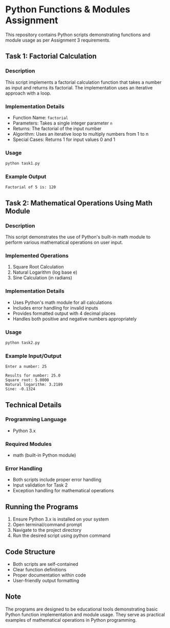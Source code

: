# Python Functions & Modules Assignment

This repository contains Python scripts demonstrating functions and module usage as per Assignment 3 requirements.

## Task 1: Factorial Calculation

### Description
This script implements a factorial calculation function that takes a number as input and returns its factorial. The implementation uses an iterative approach with a loop.

### Implementation Details
- Function Name: `factorial`
- Parameters: Takes a single integer parameter `n`
- Returns: The factorial of the input number
- Algorithm: Uses an iterative loop to multiply numbers from 1 to n
- Special Cases: Returns 1 for input values 0 and 1

### Usage
```python
python task1.py
```

### Example Output
```
Factorial of 5 is: 120
```

## Task 2: Mathematical Operations Using Math Module

### Description
This script demonstrates the use of Python's built-in math module to perform various mathematical operations on user input.

### Implemented Operations
1. Square Root Calculation
2. Natural Logarithm (log base e)
3. Sine Calculation (in radians)

### Implementation Details
- Uses Python's math module for all calculations
- Includes error handling for invalid inputs
- Provides formatted output with 4 decimal places
- Handles both positive and negative numbers appropriately

### Usage
```python
python task2.py
```

### Example Input/Output
```
Enter a number: 25

Results for number: 25.0
Square root: 5.0000
Natural logarithm: 3.2189
Sine: -0.1324
```

## Technical Details

### Programming Language
- Python 3.x

### Required Modules
- math (built-in Python module)

### Error Handling
- Both scripts include proper error handling
- Input validation for Task 2
- Exception handling for mathematical operations

## Running the Programs
1. Ensure Python 3.x is installed on your system
2. Open terminal/command prompt
3. Navigate to the project directory
4. Run the desired script using python command

## Code Structure
- Both scripts are self-contained
- Clear function definitions
- Proper documentation within code
- User-friendly output formatting

## Note
The programs are designed to be educational tools demonstrating basic Python function implementation and module usage. They serve as practical examples of mathematical operations in Python programming.